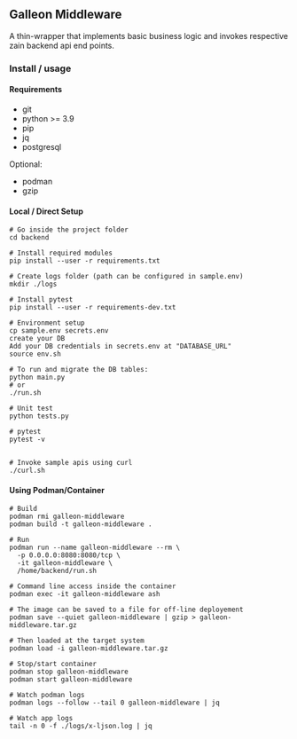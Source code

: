 ## Galleon Middleware

A thin-wrapper that implements basic business logic and invokes respective zain backend api end points.

### Install / usage

#### Requirements

- git
- python >= 3.9
- pip
- jq
- postgresql

Optional:

- podman
- gzip


#### Local / Direct Setup

```
# Go inside the project folder
cd backend

# Install required modules
pip install --user -r requirements.txt

# Create logs folder (path can be configured in sample.env)
mkdir ./logs

# Install pytest
pip install --user -r requirements-dev.txt

# Environment setup
cp sample.env secrets.env
create your DB
Add your DB credentials in secrets.env at "DATABASE_URL"
source env.sh

# To run and migrate the DB tables:
python main.py
# or
./run.sh

# Unit test
python tests.py

# pytest
pytest -v


# Invoke sample apis using curl
./curl.sh
```

#### Using Podman/Container

```
# Build
podman rmi galleon-middleware
podman build -t galleon-middleware .

# Run
podman run --name galleon-middleware --rm \
  -p 0.0.0.0:8080:8080/tcp \
  -it galleon-middleware \
  /home/backend/run.sh
 
# Command line access inside the container
podman exec -it galleon-middleware ash

# The image can be saved to a file for off-line deployement
podman save --quiet galleon-middleware | gzip > galleon-middleware.tar.gz

# Then loaded at the target system
podman load -i galleon-middleware.tar.gz

# Stop/start container
podman stop galleon-middleware
podman start galleon-middleware

# Watch podman logs
podman logs --follow --tail 0 galleon-middleware | jq

# Watch app logs
tail -n 0 -f ./logs/x-ljson.log | jq
```


